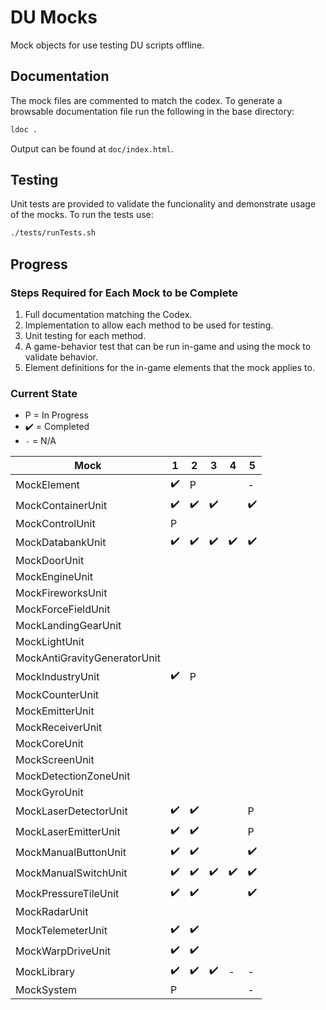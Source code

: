 # DU Mocks

Mock objects for use testing DU scripts offline.

## Documentation

The mock files are commented to match the codex. To generate a browsable documentation file run the following in the base directory:

```sh
ldoc .
```

Output can be found at `doc/index.html`.

## Testing

Unit tests are provided to validate the funcionality and demonstrate usage of the mocks. To run the tests use:

```sh
./tests/runTests.sh
```

## Progress

### Steps Required for Each Mock to be Complete

1. Full documentation matching the Codex.
2. Implementation to allow each method to be used for testing.
3. Unit testing for each method.
4. A game-behavior test that can be run in-game and using the mock to validate behavior.
5. Element definitions for the in-game elements that the mock applies to.

### Current State

* P = In Progress
* :heavy_check_mark: = Completed
* `-` = N/A

| Mock | 1 | 2 | 3 | 4 | 5 |
| ---- | - | - | - | - | - |
| MockElement | :heavy_check_mark: | P | | | - |
| MockContainerUnit | :heavy_check_mark: | :heavy_check_mark: | :heavy_check_mark: | | :heavy_check_mark: |
| MockControlUnit | P | | | | |
| MockDatabankUnit | :heavy_check_mark: | :heavy_check_mark: | :heavy_check_mark: | :heavy_check_mark: | :heavy_check_mark: |
| MockDoorUnit | | | | | |
| MockEngineUnit | | | | | |
| MockFireworksUnit | | | | | |
| MockForceFieldUnit | | | | | |
| MockLandingGearUnit | | | | | |
| MockLightUnit | | | | | |
| MockAntiGravityGeneratorUnit | | | | | |
| MockIndustryUnit | :heavy_check_mark: | P | | | |
| MockCounterUnit | | | | | |
| MockEmitterUnit | | | | | |
| MockReceiverUnit | | | | | |
| MockCoreUnit | | | | | |
| MockScreenUnit | | | | | |
| MockDetectionZoneUnit | | | | | |
| MockGyroUnit | | | | | |
| MockLaserDetectorUnit | :heavy_check_mark: | :heavy_check_mark: | | | P |
| MockLaserEmitterUnit | :heavy_check_mark: | :heavy_check_mark: | | | P |
| MockManualButtonUnit | :heavy_check_mark: | :heavy_check_mark: | | | :heavy_check_mark: |
| MockManualSwitchUnit | :heavy_check_mark: | :heavy_check_mark: | :heavy_check_mark: | :heavy_check_mark: | :heavy_check_mark: |
| MockPressureTileUnit | :heavy_check_mark: | :heavy_check_mark: | | | :heavy_check_mark: |
| MockRadarUnit | | | | | |
| MockTelemeterUnit | :heavy_check_mark: | :heavy_check_mark: | | | |
| MockWarpDriveUnit | :heavy_check_mark: | :heavy_check_mark: | | | |
| MockLibrary | :heavy_check_mark: | :heavy_check_mark: | :heavy_check_mark: | - | - |
| MockSystem | P | | | | - |
